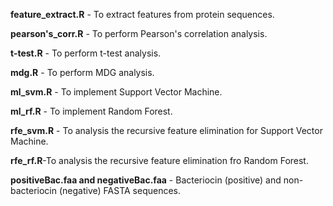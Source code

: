 **feature_extract.R** - To extract features from protein sequences. 

**pearson's_corr.R** - To perform Pearson's correlation analysis.

**t-test.R** - To perform t-test analysis.

**mdg.R** - To perform MDG analysis.

**ml_svm.R** - To implement Support Vector Machine.

**ml_rf.R** - To implement Random Forest.

**rfe_svm.R** - To analysis the recursive feature elimination for Support Vector Machine.

**rfe_rf.R**-To analysis the recursive feature elimination fro Random Forest. 


**positiveBac.faa and negativeBac.faa** - Bacteriocin (positive) and non-bacteriocin (negative) FASTA sequences.
